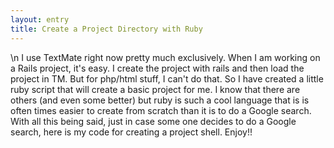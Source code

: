 ```yaml
---
layout: entry
title: Create a Project Directory with Ruby 
---
```


\n    I use TextMate right now pretty much exclusively.  When I am working on a Rails project, it's easy.  I create the project with rails and then load the project in TM.  But for php/html stuff, I can't do that. So I have created a little ruby script that will create a basic project for me.  I know that there are others (and even some better) but ruby is such a cool language that is is often times easier to create from scratch than it is to do a Google search.  With all this being said, just in case some one decides to do a Google search, here is my code for creating a project shell. Enjoy!!


  

